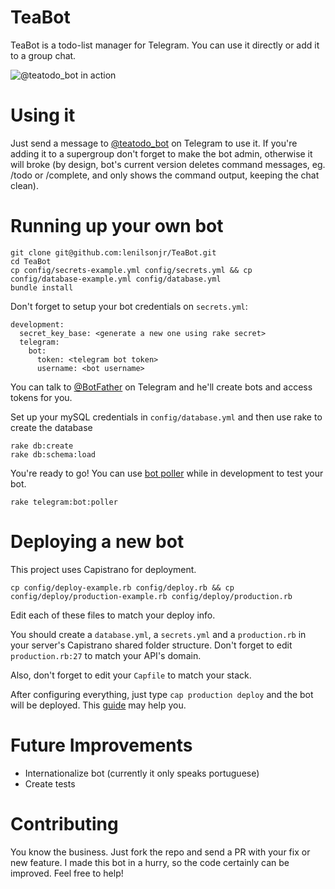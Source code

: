 # TeaBot

TeaBot is a todo-list manager for Telegram.
You can use it directly or add it to a group chat.

![@teatodo_bot in action](https://i.imgur.com/Wd7A8Uv.jpg)

# Using it
Just send a message to [@teatodo_bot](https://t.me/teatodo_bot) on Telegram to use it.
If you're adding it to a supergroup don't forget to make the bot admin, otherwise it will broke (by design, bot's current version deletes command messages, eg. /todo or /complete, and only shows the command output, keeping the chat clean).

# Running up your own bot

```
git clone git@github.com:lenilsonjr/TeaBot.git
cd TeaBot
cp config/secrets-example.yml config/secrets.yml && cp config/database-example.yml config/database.yml
bundle install
```
Don't forget to setup your bot credentials on `secrets.yml`:
```
development:
  secret_key_base: <generate a new one using rake secret>
  telegram:
    bot:
      token: <telegram bot token>
      username: <bot username>
```
You can talk to [@BotFather](https://t.me/BotFather) on Telegram and he'll create bots and access tokens for you.

Set up your mySQL credentials in `config/database.yml` and then use rake to create the database
```
rake db:create
rake db:schema:load
```
You're ready to go! You can use [bot poller](https://github.com/telegram-bot-rb/telegram-bot) while in development to test your bot.
```
rake telegram:bot:poller
```

# Deploying a new bot

This project uses Capistrano for deployment.
```
cp config/deploy-example.rb config/deploy.rb && cp config/deploy/production-example.rb config/deploy/production.rb
```
Edit each of these files to match your deploy info.

You should create a `database.yml`, a `secrets.yml` and a `production.rb` in your server's Capistrano shared folder structure. Don't forget to edit `production.rb:27` to match your API's domain.

Also, don't forget to edit your `Capfile` to match your stack.

After configuring everything, just type `cap production deploy` and the bot will be deployed. This [guide](https://www.phusionpassenger.com/library/deploy/apache/automating_app_updates/ruby/) may help you.

# Future Improvements

- Internationalize bot (currently it only speaks portuguese)
- Create tests

# Contributing

You know the business. Just fork the repo and send a PR with your fix or new feature.
I made this bot in a hurry, so the code certainly can be improved. Feel free to help!
